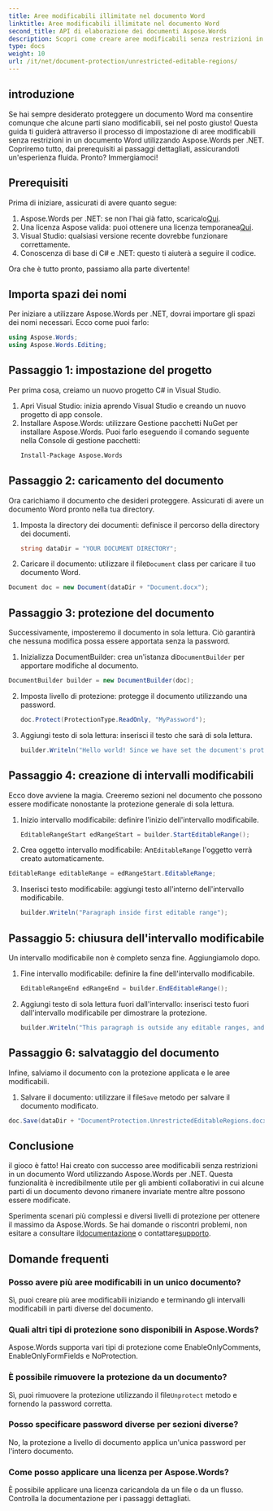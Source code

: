 ```yaml
---
title: Aree modificabili illimitate nel documento Word
linktitle: Aree modificabili illimitate nel documento Word
second_title: API di elaborazione dei documenti Aspose.Words
description: Scopri come creare aree modificabili senza restrizioni in un documento Word utilizzando Aspose.Words per .NET con questa guida passo passo completa.
type: docs
weight: 10
url: /it/net/document-protection/unrestricted-editable-regions/
---
```

## introduzione

Se hai sempre desiderato proteggere un documento Word ma consentire comunque che alcune parti siano modificabili, sei nel posto giusto! Questa guida ti guiderà attraverso il processo di impostazione di aree modificabili senza restrizioni in un documento Word utilizzando Aspose.Words per .NET. Copriremo tutto, dai prerequisiti ai passaggi dettagliati, assicurandoti un'esperienza fluida. Pronto? Immergiamoci!

## Prerequisiti

Prima di iniziare, assicurati di avere quanto segue:

1.  Aspose.Words per .NET: se non l'hai già fatto, scaricalo[Qui](https://releases.aspose.com/words/net/).
2.  Una licenza Aspose valida: puoi ottenere una licenza temporanea[Qui](https://purchase.aspose.com/temporary-license/).
3. Visual Studio: qualsiasi versione recente dovrebbe funzionare correttamente.
4. Conoscenza di base di C# e .NET: questo ti aiuterà a seguire il codice.

Ora che è tutto pronto, passiamo alla parte divertente!

## Importa spazi dei nomi

Per iniziare a utilizzare Aspose.Words per .NET, dovrai importare gli spazi dei nomi necessari. Ecco come puoi farlo:

```csharp
using Aspose.Words;
using Aspose.Words.Editing;
```

## Passaggio 1: impostazione del progetto

Per prima cosa, creiamo un nuovo progetto C# in Visual Studio.

1. Apri Visual Studio: inizia aprendo Visual Studio e creando un nuovo progetto di app console.
2. Installare Aspose.Words: utilizzare Gestione pacchetti NuGet per installare Aspose.Words. Puoi farlo eseguendo il comando seguente nella Console di gestione pacchetti:
   ```sh
   Install-Package Aspose.Words
   ```

## Passaggio 2: caricamento del documento

Ora carichiamo il documento che desideri proteggere. Assicurati di avere un documento Word pronto nella tua directory.

1. Imposta la directory dei documenti: definisce il percorso della directory dei documenti.
   ```csharp
   string dataDir = "YOUR DOCUMENT DIRECTORY";
   ```
2.  Caricare il documento: utilizzare il file`Document` class per caricare il tuo documento Word.
   ```csharp
   Document doc = new Document(dataDir + "Document.docx");
   ```

## Passaggio 3: protezione del documento

Successivamente, imposteremo il documento in sola lettura. Ciò garantirà che nessuna modifica possa essere apportata senza la password.

1.  Inizializza DocumentBuilder: crea un'istanza di`DocumentBuilder` per apportare modifiche al documento.
   ```csharp
   DocumentBuilder builder = new DocumentBuilder(doc);
   ```
2. Imposta livello di protezione: protegge il documento utilizzando una password.
   ```csharp
   doc.Protect(ProtectionType.ReadOnly, "MyPassword");
   ```
3. Aggiungi testo di sola lettura: inserisci il testo che sarà di sola lettura.
   ```csharp
   builder.Writeln("Hello world! Since we have set the document's protection level to read-only, we cannot edit this paragraph without the password.");
   ```

## Passaggio 4: creazione di intervalli modificabili

Ecco dove avviene la magia. Creeremo sezioni nel documento che possono essere modificate nonostante la protezione generale di sola lettura.

1. Inizio intervallo modificabile: definire l'inizio dell'intervallo modificabile.
   ```csharp
   EditableRangeStart edRangeStart = builder.StartEditableRange();
   ```
2.  Crea oggetto intervallo modificabile: An`EditableRange` l'oggetto verrà creato automaticamente.
   ```csharp
   EditableRange editableRange = edRangeStart.EditableRange;
   ```
3. Inserisci testo modificabile: aggiungi testo all'interno dell'intervallo modificabile.
   ```csharp
   builder.Writeln("Paragraph inside first editable range");
   ```

## Passaggio 5: chiusura dell'intervallo modificabile

Un intervallo modificabile non è completo senza fine. Aggiungiamolo dopo.

1. Fine intervallo modificabile: definire la fine dell'intervallo modificabile.
   ```csharp
   EditableRangeEnd edRangeEnd = builder.EndEditableRange();
   ```
2. Aggiungi testo di sola lettura fuori dall'intervallo: inserisci testo fuori dall'intervallo modificabile per dimostrare la protezione.
   ```csharp
   builder.Writeln("This paragraph is outside any editable ranges, and cannot be edited.");
   ```

## Passaggio 6: salvataggio del documento

Infine, salviamo il documento con la protezione applicata e le aree modificabili.

1.  Salvare il documento: utilizzare il file`Save` metodo per salvare il documento modificato.
   ```csharp
   doc.Save(dataDir + "DocumentProtection.UnrestrictedEditableRegions.docx");
   ```

## Conclusione

il gioco è fatto! Hai creato con successo aree modificabili senza restrizioni in un documento Word utilizzando Aspose.Words per .NET. Questa funzionalità è incredibilmente utile per gli ambienti collaborativi in cui alcune parti di un documento devono rimanere invariate mentre altre possono essere modificate. 

 Sperimenta scenari più complessi e diversi livelli di protezione per ottenere il massimo da Aspose.Words. Se hai domande o riscontri problemi, non esitare a consultare il[documentazione](https://reference.aspose.com/words/net/) o contattare[supporto](https://forum.aspose.com/c/words/8).

## Domande frequenti

### Posso avere più aree modificabili in un unico documento?
Sì, puoi creare più aree modificabili iniziando e terminando gli intervalli modificabili in parti diverse del documento.

### Quali altri tipi di protezione sono disponibili in Aspose.Words?
Aspose.Words supporta vari tipi di protezione come EnableOnlyComments, EnableOnlyFormFields e NoProtection.

### È possibile rimuovere la protezione da un documento?
 Sì, puoi rimuovere la protezione utilizzando il file`Unprotect` metodo e fornendo la password corretta.

### Posso specificare password diverse per sezioni diverse?
No, la protezione a livello di documento applica un'unica password per l'intero documento.

### Come posso applicare una licenza per Aspose.Words?
È possibile applicare una licenza caricandola da un file o da un flusso. Controlla la documentazione per i passaggi dettagliati.
